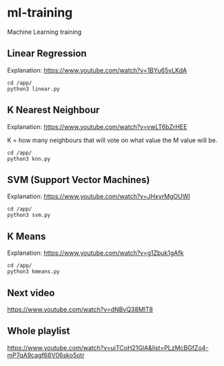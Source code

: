 # ml-training

Machine Learning training

## Linear Regression

Explanation: https://www.youtube.com/watch?v=1BYu65vLKdA

```
cd /app/
python3 linear.py
```

## K Nearest Neighbour

Explanation: https://www.youtube.com/watch?v=vwLT6bZrHEE

K = how many neighbours that will vote on what value the M value will be.

```
cd /app/
python3 knn.py
```

## SVM (Support Vector Machines)

Explanation: https://www.youtube.com/watch?v=JHxyrMgOUWI

```
cd /app/
python3 svm.py
```

## K Means

Explanation: https://www.youtube.com/watch?v=g1Zbuk1gAfk

```
cd /app/
python3 kmeans.py
```

## Next video
https://www.youtube.com/watch?v=dNBvQ38MlT8

## Whole playlist
https://www.youtube.com/watch?v=ujTCoH21GlA&list=PLzMcBGfZo4-mP7qA9cagf68V06sko5otr